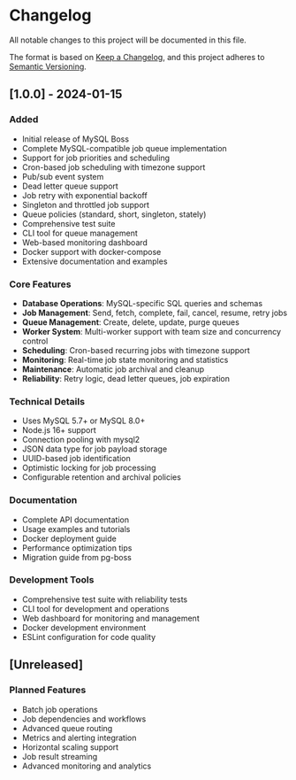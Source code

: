 # Changelog

All notable changes to this project will be documented in this file.

The format is based on [Keep a Changelog](https://keepachangelog.com/en/1.0.0/),
and this project adheres to [Semantic Versioning](https://semver.org/spec/v2.0.0.html).

## [1.0.0] - 2024-01-15

### Added
- Initial release of MySQL Boss
- Complete MySQL-compatible job queue implementation
- Support for job priorities and scheduling
- Cron-based job scheduling with timezone support
- Pub/sub event system
- Dead letter queue support
- Job retry with exponential backoff
- Singleton and throttled job support
- Queue policies (standard, short, singleton, stately)
- Comprehensive test suite
- CLI tool for queue management
- Web-based monitoring dashboard
- Docker support with docker-compose
- Extensive documentation and examples

### Core Features
- **Database Operations**: MySQL-specific SQL queries and schemas
- **Job Management**: Send, fetch, complete, fail, cancel, resume, retry jobs
- **Queue Management**: Create, delete, update, purge queues
- **Worker System**: Multi-worker support with team size and concurrency control
- **Scheduling**: Cron-based recurring jobs with timezone support
- **Monitoring**: Real-time job state monitoring and statistics
- **Maintenance**: Automatic job archival and cleanup
- **Reliability**: Retry logic, dead letter queues, job expiration

### Technical Details
- Uses MySQL 5.7+ or MySQL 8.0+
- Node.js 16+ support
- Connection pooling with mysql2
- JSON data type for job payload storage
- UUID-based job identification
- Optimistic locking for job processing
- Configurable retention and archival policies

### Documentation
- Complete API documentation
- Usage examples and tutorials
- Docker deployment guide
- Performance optimization tips
- Migration guide from pg-boss

### Development Tools
- Comprehensive test suite with reliability tests
- CLI tool for development and operations
- Web dashboard for monitoring and management
- Docker development environment
- ESLint configuration for code quality

## [Unreleased]

### Planned Features
- Batch job operations
- Job dependencies and workflows
- Advanced queue routing
- Metrics and alerting integration
- Horizontal scaling support
- Job result streaming
- Advanced monitoring and analytics
